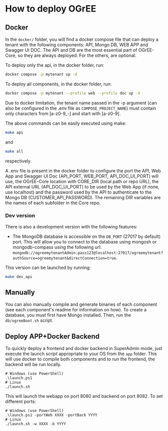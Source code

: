# How to deploy OGrEE

## Docker

In the `docker/` folder, you will find a docker compose file that can deploy a tenant with the following components: API, Mongo DB, WEB APP and Swagger UI DOC. The API and DB are the most essential part of OGrEE-Core, so they are always deployed. For the others, are optional.

To deploy only the api, in the docker folder, run:

```bash
docker compose -p mytenant up -d
```

To deploy all components, in the docker folder, run:

```bash
docker compose -p mytenant --profile web --profile doc up -d
```

Due to docker limitation, the tenant name passed in the -p argument (can also be configured in the .env file as `COMPOSE_PROJECT_NAME`) must contain only characters from [a-z0-9_-] and start with [a-z0-9].

The above commands can be easily executed using make:

```bash
make api
```

and

```bash
make all
```

respectively.

A .env file is present in the docker folder to configure the port the API, Web App and Swagger UI Doc (API_PORT, WEB_PORT, API_DOC_UI_PORT) will use, the OGrEE-Core location with CORE_DIR (local path or repo URL), the API external URL (API_DOC_UI_PORT) to be used by the Web App (if none, use localhost) and the password used by the API to authenticate to the Mongo DB (CUSTOMER_API_PASSWORD). The remaining DIR variables are the names of each subfolder in the Core repo.

### Dev version

There is also a development version with the following features:

* The MongoDB database is accessible on the `DB_PORT` (27017 by default) port. This will allow you to connect to the database using mongosh or mongodb-compass using the following url: `mongodb://ogreemytenantAdmin:pass123@localhost:27017/ogreemytenant?authSource=ogreemytenant&directConnection=true`.

This version can be launched by running:

```bash
make dev_api
```

## Manually

You can also manually compile and generate binaries of each component (see each component's readme for information on how). To create a database, you must first have Mongo installed. Then, run the `db/ogreeBoot.sh` script.

## Deploy APP+Docker Backend

To quickly deploy a frontend and docker backend in SuperAdmin mode, just execute the launch script appropriate to your OS from the `app` folder. This will use docker to compile both components and to run the frontend, the backend will be run locally.

```console
# Windows (use PowerShell)
.\launch.ps1
# Linux 
./launch.sh
```

This will launch the webapp on port 8080 and backend on port 8082. To set different ports:

```console
# Windows (use PowerShell)
.\launch.ps1 -portWeb XXXX -portBack YYYY
# Linux 
./launch.sh -w XXXX -b YYYY
```
